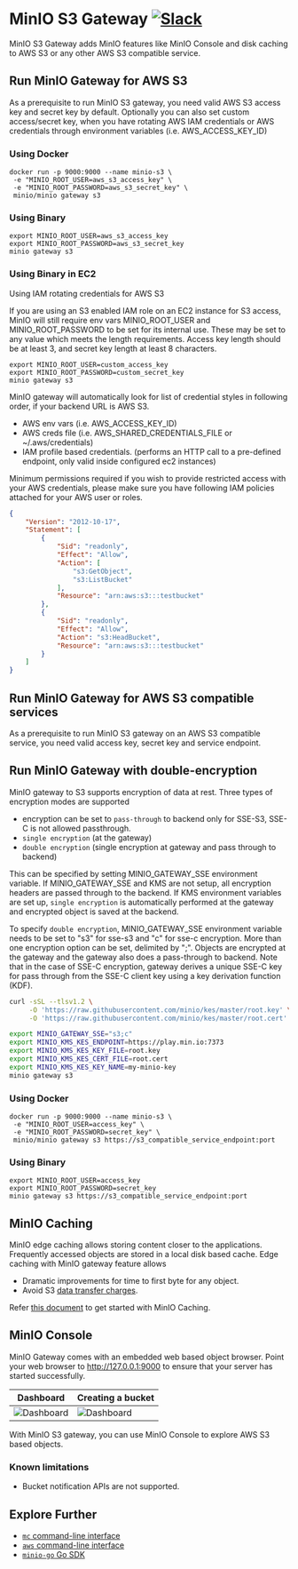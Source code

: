 # MinIO S3 Gateway [![Slack](https://slack.min.io/slack?type=svg)](https://slack.min.io)

MinIO S3 Gateway adds MinIO features like MinIO Console and disk caching to AWS S3 or any other AWS S3 compatible service.

## Run MinIO Gateway for AWS S3
As a prerequisite to run MinIO S3 gateway, you need valid AWS S3 access key and secret key by default. Optionally you can also set custom access/secret key, when you have rotating AWS IAM credentials or AWS credentials through environment variables (i.e. AWS_ACCESS_KEY_ID)

### Using Docker
```
docker run -p 9000:9000 --name minio-s3 \
 -e "MINIO_ROOT_USER=aws_s3_access_key" \
 -e "MINIO_ROOT_PASSWORD=aws_s3_secret_key" \
 minio/minio gateway s3
```

### Using Binary
```
export MINIO_ROOT_USER=aws_s3_access_key
export MINIO_ROOT_PASSWORD=aws_s3_secret_key
minio gateway s3
```

### Using Binary in EC2
Using IAM rotating credentials for AWS S3

If you are using an S3 enabled IAM role on an EC2 instance for S3 access, MinIO will still require env vars MINIO_ROOT_USER and MINIO_ROOT_PASSWORD to be set for its internal use. These may be set to any value which meets the length requirements. Access key length should be at least 3, and secret key length at least 8 characters.
```
export MINIO_ROOT_USER=custom_access_key
export MINIO_ROOT_PASSWORD=custom_secret_key
minio gateway s3
```

MinIO gateway will automatically look for list of credential styles in following order, if your backend URL is AWS S3.

- AWS env vars (i.e. AWS_ACCESS_KEY_ID)
- AWS creds file (i.e. AWS_SHARED_CREDENTIALS_FILE or ~/.aws/credentials)
- IAM profile based credentials. (performs an HTTP call to a pre-defined endpoint, only valid inside configured ec2 instances)

Minimum permissions required if you wish to provide restricted access with your AWS credentials, please make sure you have following IAM policies attached for your AWS user or roles.

```json
{
    "Version": "2012-10-17",
    "Statement": [
        {
            "Sid": "readonly",
            "Effect": "Allow",
            "Action": [
                "s3:GetObject",
                "s3:ListBucket"
            ],
            "Resource": "arn:aws:s3:::testbucket"
        },
        {
            "Sid": "readonly",
            "Effect": "Allow",
            "Action": "s3:HeadBucket",
            "Resource": "arn:aws:s3:::testbucket"
        }
    ]
}
```

## Run MinIO Gateway for AWS S3 compatible services
As a prerequisite to run MinIO S3 gateway on an AWS S3 compatible service, you need valid access key, secret key and service endpoint.

## Run MinIO Gateway with double-encryption
MinIO gateway to S3 supports encryption of data at rest. Three types of encryption modes are supported

- encryption can be set to ``pass-through`` to backend only for SSE-S3, SSE-C is not allowed passthrough.
- ``single encryption`` (at the gateway)
- ``double encryption`` (single encryption at gateway and pass through to backend)

This can be specified by setting MINIO_GATEWAY_SSE environment variable. If MINIO_GATEWAY_SSE and KMS are not setup, all encryption headers are passed through to the backend. If KMS environment variables are set up, ``single encryption`` is automatically performed at the gateway and encrypted object is saved at the backend.

To specify ``double encryption``, MINIO_GATEWAY_SSE environment variable needs to be set to "s3" for sse-s3
and "c" for sse-c encryption. More than one encryption option can be set, delimited by ";". Objects are encrypted at the gateway and the gateway also does a pass-through to backend. Note that in the case of SSE-C encryption, gateway derives a unique SSE-C key for pass through from the SSE-C client key using a key derivation function (KDF).


```sh
curl -sSL --tlsv1.2 \
     -O 'https://raw.githubusercontent.com/minio/kes/master/root.key' \
     -O 'https://raw.githubusercontent.com/minio/kes/master/root.cert'
```

```sh
export MINIO_GATEWAY_SSE="s3;c"
export MINIO_KMS_KES_ENDPOINT=https://play.min.io:7373
export MINIO_KMS_KES_KEY_FILE=root.key
export MINIO_KMS_KES_CERT_FILE=root.cert
export MINIO_KMS_KES_KEY_NAME=my-minio-key
minio gateway s3
```

### Using Docker
```
docker run -p 9000:9000 --name minio-s3 \
 -e "MINIO_ROOT_USER=access_key" \
 -e "MINIO_ROOT_PASSWORD=secret_key" \
 minio/minio gateway s3 https://s3_compatible_service_endpoint:port
```

### Using Binary
```
export MINIO_ROOT_USER=access_key
export MINIO_ROOT_PASSWORD=secret_key
minio gateway s3 https://s3_compatible_service_endpoint:port
```

## MinIO Caching
MinIO edge caching allows storing content closer to the applications. Frequently accessed objects are stored in a local disk based cache. Edge caching with MinIO gateway feature allows

- Dramatic improvements for time to first byte for any object.
- Avoid S3 [data transfer charges](https://aws.amazon.com/s3/pricing/).

Refer [this document](https://docs.min.io/docs/minio-disk-cache-guide.html) to get started with MinIO Caching.

## MinIO Console
MinIO Gateway comes with an embedded web based object browser. Point your web browser to http://127.0.0.1:9000 to ensure that your server has started successfully.

| Dashboard                                                                                   | Creating a bucket                                                                           |
| -------------                                                                               | -------------                                                                               |
| ![Dashboard](https://github.com/minio/minio/blob/master/docs/screenshots/pic1.png?raw=true) | ![Dashboard](https://github.com/minio/minio/blob/master/docs/screenshots/pic2.png?raw=true) |

With MinIO S3 gateway, you can use MinIO Console to explore AWS S3 based objects.

### Known limitations

- Bucket notification APIs are not supported.

## Explore Further

- [`mc` command-line interface](https://docs.min.io/docs/minio-client-quickstart-guide)
- [`aws` command-line interface](https://docs.min.io/docs/aws-cli-with-minio)
- [`minio-go` Go SDK](https://docs.min.io/docs/golang-client-quickstart-guide)
